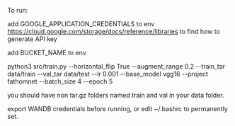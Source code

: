 To run:

add GOOGLE_APPLICATION_CREDENTIALS to env
https://cloud.google.com/storage/docs/reference/libraries to find how to generate API key

add BUCKET_NAME to env

python3 src/train.py --horizontal_flip True --augment_range 0.2 --train_tar 
data/train --val_tar data/test --lr 0.001  --base_model vgg16 --project fathomnet --batch_size 4 --epoch 5

you should have non tar.gz folders named train and val in your data folder.    

export WANDB credentials before running, or edit ~/.bashrc to permanently set.    
